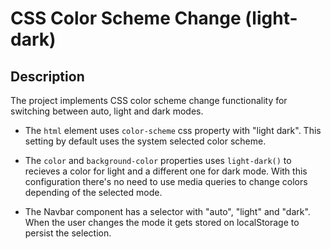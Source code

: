 # CSS Color Scheme Change (light-dark)

## Description

The project implements CSS color scheme change functionality for switching between auto, light and dark modes.

- The `html` element uses `color-scheme` css property with "light dark". This setting by default uses the system selected color scheme.

- The `color` and `background-color` properties uses `light-dark()` to recieves a color for light and a different one for dark mode. With this configuration there's no need to use media queries to change colors depending of the selected mode.

- The Navbar component has a selector with "auto", "light" and "dark". When the user changes the mode it gets stored on localStorage to persist the selection.
